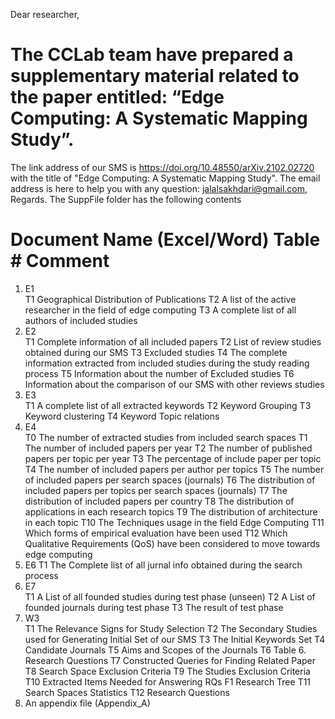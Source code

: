 Dear researcher, 
# The CCLab team have prepared a supplementary material related to the paper entitled: “Edge Computing: A Systematic Mapping Study”.  
The link address of our SMS is https://doi.org/10.48550/arXiv.2102.02720 with the title of "Edge Computing: A Systematic Mapping Study". The email address is here to help you with any question: jalalsakhdari@gmail.com, Regards.
The SuppFile folder has the following contents
#	Document Name (Excel/Word)	Table #	Comment
1)	E1	
      T1	Geographical Distribution of Publications
      T2	A list of the active researcher in the field of edge computing 
      T3	A complete list of all authors of included studies
2)	E2	
      T1	Complete information of all included papers
      T2	List of review studies obtained during our SMS
      T3	Excluded studies
      T4	The complete information extracted from included studies during the study reading process
      T5	Information about the number of Excluded studies
      T6	Information about the comparison of our SMS with other reviews studies
3)	E3	
      T1	A complete list of all extracted keywords
      T2	Keyword Grouping
      T3	Keyword clustering
      T4	Keyword Topic relations
4)	E4	
      T0	The number of extracted studies from included search spaces
      T1	The number of included papers per year 
      T2	The number of published papers per topic per year 
      T3	The percentage of include paper per topic 
      T4	The number of included papers per author per topics 
      T5	The number of included papers per search spaces (journals) 
      T6	The distribution of included papers per topics per search spaces (journals) 
      T7	The distribution of included papers per country 
      T8	The distribution of applications in each research topics
      T9	The distribution of architecture in each topic
      T10	The Techniques usage in the field Edge Computing
      T11	Which forms of empirical evaluation have been used
      T12	Which Qualitative Requirements (QoS) have been considered to move towards edge computing
5) E6
      T1 The Complete list of all jurnal info obtained during the search process
6)	E7	
      T1	A List of all founded studies during test phase (unseen)
      T2	A List of founded journals during test phase
      T3	The result of test phase
7)	W3	
      T1	The Relevance Signs for Study Selection
      T2	The Secondary Studies used for Generating Initial Set of our SMS
      T3	The Initial Keywords Set
      T4	Candidate Journals
      T5	Aims and Scopes of the Journals
      T6	Table 6. Research Questions
      T7	Constructed Queries for Finding Related Paper
      T8	Search Space Exclusion Criteria
      T9	The Studies Exclusion Criteria
      T10	Extracted Items Needed for Answering RQs
      F1	Research Tree
      T11	Search Spaces Statistics
      T12	Research Questions
8) An appendix file (Appendix_A)
